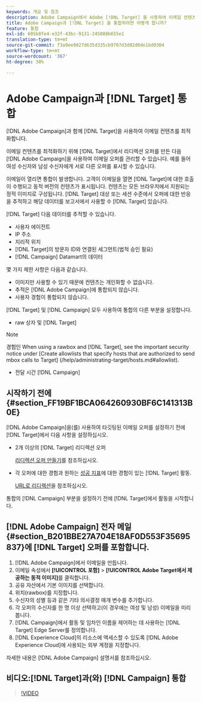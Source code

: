 ```yaml
---
keywords: 개요 및 참조
description: Adobe Campaign에서 Adobe [!DNL Target] 을 사용하여 이메일 컨텐츠를 최적화하는 방법을 알아봅니다.
title: Adobe Campaign과 [!DNL Target] 을 통합하려면 어떻게 합니까?
feature: 통합
exl-id: 605b8fe4-e32f-43bc-9131-245008b655e1
translation-type: tm+mt
source-git-commit: f3a9ee9827d635d335cb9707d3d92d0de1bd0304
workflow-type: tm+mt
source-wordcount: '367'
ht-degree: 30%

---
```


# Adobe Campaign과 [!DNL Target] 통합

[!DNL Adobe Campaign]과 함께 [!DNL Target]을 사용하여 이메일 컨텐츠를 최적화합니다.

이메일 컨텐츠를 최적화하기 위해 [!DNL Target]에서 리디렉션 오퍼를 만든 다음 [!DNL Adobe Campaign]을 사용하여 이메일 오퍼를 관리할 수 있습니다. 예를 들어 여성 수신자와 남성 수신자에게 서로 다른 오퍼를 표시할 수 있습니다.

이메일이 열리면 통합이 발생합니다. 고객이 이메일을 열면 [!DNL Target]에 대한 호출이 수행되고 동적 버전의 컨텐츠가 표시됩니다. 컨텐츠는 모든 브라우저에서 지원되는 정적 이미지로 구성됩니다. [!DNL Target] 대상 또는 세션 수준에서 오퍼에 대한 반응을 추적하고 해당 데이터를 보고서에서 사용할 수  [!DNL Target] 있습니다.

[!DNL Target] 다음 데이터를 추적할 수 있습니다.

* 사용자 에이전트
* IP 주소
* 지리적 위치
* [!DNL Target]의 방문자 ID와 연결된 세그먼트(법적 승인 필요)
* [!DNL Campaign] Datamart의 데이터

몇 가지 제한 사항은 다음과 같습니다.

* 이미지만 사용할 수 있기 때문에 컨텐츠는 개인화할 수 없습니다.
* 추적은 [!DNL Adobe Campaign]에 통합되지 않습니다.
* 사용자 경험이 통합되지 않습니다.

[!DNL Target] 및 [!DNL Campaign] 모두 사용하여 통합의 다른 부분을 설정합니다.

* raw 상자 및 [!DNL Target]

>[!NOTE]
>
>경험인
>When using a rawbox and [!DNL Target], see the important security notice under [Create allowlists that specify hosts that are authorized to send mbox calls to Target] (/help/administrating-target/hosts.md#allowlist).
    
* 전달 시간 [!DNL Campaign]

## 시작하기 전에 {#section_FF19BF1BCA064260930BF6C141313B0E}

[!DNL Adobe Campaign]을(를) 사용하여 타깃팅된 이메일 오퍼를 설정하기 전에 [!DNL Target]에서 다음 사항을 설정하십시오.

* 2개 이상의 [!DNL Target] 리디렉션 오퍼

   [리디렉션 오퍼 만들기](/help/c-experiences/c-manage-content/offer-redirect.md)를 참조하십시오.

* 각 오퍼에 대한 경험과 원하는 [성공 지표](/help/c-activities/r-success-metrics/success-metrics.md)에 대한 경험이 있는 [!DNL Target] 활동.

   [URL로 리디렉션](/help/c-experiences/c-visual-experience-composer/redirect-offer.md)을 참조하십시오.

통합의 [!DNL Campaign] 부분을 설정하기 전에 [!DNL Target]에서 활동을 시작합니다.

## [!DNL Adobe Campaign] 전자 메일 {#section_B201BBE27A704E18AF0D553F35695837}에 [!DNL Target] 오퍼를 포함합니다.

1. [!DNL Adobe Campaign]에서 이메일을 만듭니다.
1. 이메일 속성에서 **[!UICONTROL 포함]** > **[!UICONTROL Adobe Target에서 제공하는 동적 이미지]**&#x200B;를 클릭합니다.
1. 공유 자산에서 기본 이미지를 선택합니다.
1. 위치(rawbox)를 지정합니다.
1. 수신자의 성별 등과 같은 기타 의사결정 매개 변수를 추가합니다.
1. 각 오퍼의 수신자를 한 명 이상 선택하고(이 경우에는 여성 및 남성) 이메일을 미리 봅니다.
1. [!DNL Campaign]에서 활동 및 임차인 이름을 제어하는 데 사용하는 [!DNL Target] Edge Server를 정의합니다.
1. [!DNL Experience Cloud]의 리소스에 액세스할 수 있도록 [!DNL Adobe Experience Cloud]에 사용되는 외부 계정을 지정합니다.

자세한 내용은 [!DNL Adobe Campaign] 설명서를 참조하십시오.

## 비디오:[!DNL Target]과(와) [!DNL Campaign] 통합

>[!VIDEO](https://video.tv.adobe.com/v/35149)
